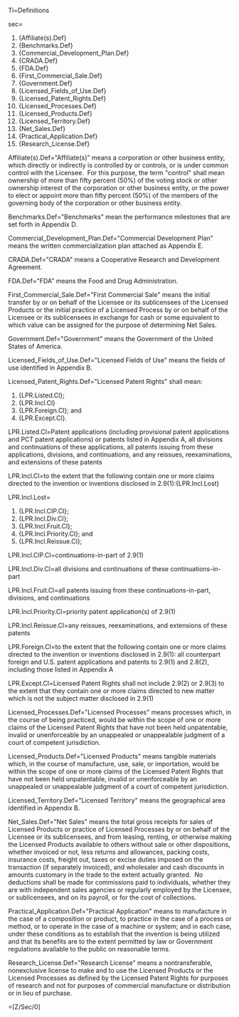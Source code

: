 Ti=Definitions

sec=<ol><li>{Affiliate(s).Def}</li><li>{Benchmarks.Def}</li><li>{Commercial_Development_Plan.Def}</li><li>{CRADA.Def}</li><li>{FDA.Def}</li><li>{First_Commercial_Sale.Def}</li><li>{Government.Def}</li><li>{Licensed_Fields_of_Use.Def}</li><li>{Licensed_Patent_Rights.Def}</li><li>{Licensed_Processes.Def}</li><li>{Licensed_Products.Def}</li><li>{Licensed_Territory.Def}</li><li>{Net_Sales.Def}</li><li>{Practical_Application.Def}</li><li>{Research_License.Def}</li></ol>

Affiliate(s).Def="Affiliate(s)” means a corporation or other business entity, which directly or indirectly is controlled by or controls, or is under common control with the Licensee.  For this purpose, the term "control" shall mean ownership of more than fifty percent (50%) of the voting stock or other ownership interest of the corporation or other business entity, or the power to elect or appoint more than fifty percent (50%) of the members of the governing body of the corporation or other business entity.

Benchmarks.Def="Benchmarks" mean the performance milestones that are set forth in Appendix D.

Commercial_Development_Plan.Def="Commercial Development Plan" means the written commercialization plan attached as Appendix E.

CRADA.Def="CRADA" means a Cooperative Research and Development Agreement.

FDA.Def="FDA" means the Food and Drug Administration.

First_Commercial_Sale.Def="First Commercial Sale" means the initial transfer by or on behalf of the Licensee or its sublicensees of the Licensed Products or the initial practice of a Licensed Process by or on behalf of the Licensee or its sublicensees in exchange for cash or some equivalent to which value can be assigned for the purpose of determining Net Sales.

Government.Def="Government" means the Government of the United States of America.

Licensed_Fields_of_Use.Def="Licensed Fields of Use" means the fields of use identified in Appendix B.

Licensed_Patent_Rights.Def="Licensed Patent Rights" shall mean:<ol><li>{LPR.Listed.Cl};</li><li>{LPR.Incl.Cl}</li><li>{LPR.Foreign.Cl}; and</li><li>{LPR.Except.Cl}.</li></ol>

LPR.Listed.Cl=Patent applications (including provisional patent applications and PCT patent applications) or patents listed in Appendix A, all divisions and continuations of these applications, all patents issuing from these applications, divisions, and continuations, and any reissues, reexaminations, and extensions of these patents

LPR.Incl.Cl=to the extent that the following contain one or more claims directed to the invention or inventions disclosed in 2.9(1):{LPR.Incl.Lost}

LPR.Incl.Lost=<ol><li>{LPR.Incl.CIP.Cl};</li><li>{LPR.Incl.Div.Cl};</li><li>{LPR.Incl.Fruit.Cl};</li><li>{LPR.Incl.Priority.Cl}; and</li><li>{LPR.Incl.Reissue.Cl};</li></ol>

LPR.Incl.CIP.Cl=continuations-in-part of 2.9(1)

LPR.Incl.Div.Cl=all divisions and continuations of these continuations-in-part

LPR.Incl.Fruit.Cl=all patents issuing from these continuations-in-part, divisions, and continuations

LPR.Incl.Priority.Cl=priority patent application(s) of 2.9(1)

LPR.Incl.Reissue.Cl=any reissues, reexaminations, and extensions of these patents

LPR.Foreign.Cl=to the extent that the following contain one or more claims directed to the invention or inventions disclosed in 2.9(1): all counterpart foreign and U.S. patent applications and patents to 2.9(1) and 2.8(2), including those listed in Appendix A

LPR.Except.Cl=Licensed Patent Rights shall not include 2.9(2) or 2.9(3) to the extent that they contain one or more claims directed to new matter which is not the subject matter disclosed in 2.9(1)

Licensed_Processes.Def="Licensed Processes" means processes which, in the course of being practiced, would be within the scope of one or more claims of the Licensed Patent Rights that have not been held unpatentable, invalid or unenforceable by an unappealed or unappealable judgment of a court of competent jurisdiction.

Licensed_Products.Def="Licensed Products" means tangible materials which, in the course of manufacture, use, sale, or importation, would be within the scope of one or more claims of the Licensed Patent Rights that have not been held unpatentable, invalid or unenforceable by an unappealed or unappealable judgment of a court of competent jurisdiction.

Licensed_Territory.Def="Licensed Territory" means the geographical area identified in Appendix B.

Net_Sales.Def="Net Sales" means the total gross receipts for sales of Licensed Products or practice of Licensed Processes by or on behalf of the Licensee or its sublicensees, and from leasing, renting, or otherwise making the Licensed Products available to others without sale or other dispositions, whether invoiced or not, less returns and allowances, packing costs, insurance costs, freight out, taxes or excise duties imposed on the transaction (if separately invoiced), and wholesaler and cash discounts in amounts customary in the trade to the extent actually granted.  No deductions shall be made for commissions paid to individuals, whether they are with independent sales agencies or regularly employed by the Licensee, or sublicensees, and on its payroll, or for the cost of collections.

Practical_Application.Def="Practical Application" means to manufacture in the case of a composition or product, to practice in the case of a process or method, or to operate in the case of a machine or system; and in each case, under these conditions as to establish that the invention is being utilized and that its benefits are to the extent permitted by law or Government regulations available to the public on reasonable terms.

Research_License.Def="Research License" means a nontransferable, nonexclusive license to make and to use the Licensed Products or the Licensed Processes as defined by the Licensed Patent Rights for purposes of research and not for purposes of commercial manufacture or distribution or in lieu of purchase.

=[Z/Sec/0]
